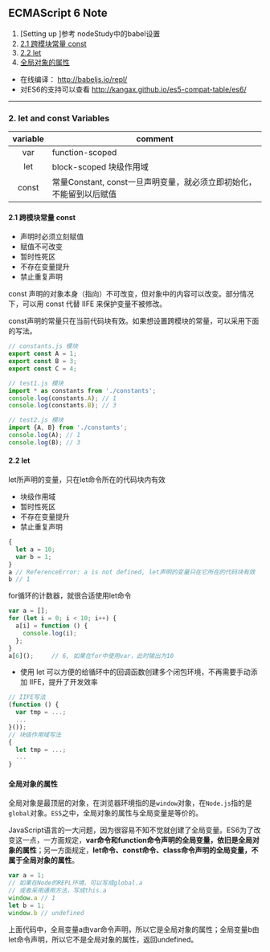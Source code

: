 ## ECMAScript 6 Note

1. [Setting up ]参考 nodeStudy中的babel设置
2. [2.1 跨模块常量 const](#using-const)
3. [2.2 let](#using-let)
4. [全局对象的属性](#using-全局对象的属性)
- 在线编译：  http://babeljs.io/repl/
- 对ES6的支持可以查看 http://kangax.github.io/es5-compat-table/es6/

---

<h3 id="using-let-and-const-Variables">2. let and const Variables</h3>

| variable   |comment  |
| :--------: | --------| 
| var   | function-scoped |
| let     |block-scoped 块级作用域|  
| const      | 常量Constant, const一旦声明变量，就必须立即初始化，不能留到以后赋值 | 

<h4 id="using-const">2.1 跨模块常量 const</h4>

- 声明时必须立刻赋值
- 赋值不可改变
- 暂时性死区
- 不存在变量提升
- 禁止重复声明

const 声明的对象本身（指向）不可改变，但对象中的内容可以改变。部分情况下，可以用 const 代替 IIFE 来保护变量不被修改。

const声明的常量只在当前代码块有效。如果想设置跨模块的常量，可以采用下面的写法。

```javascript
// constants.js 模块
export const A = 1;
export const B = 3;
export const C = 4;

// test1.js 模块
import * as constants from './constants';
console.log(constants.A); // 1
console.log(constants.B); // 3

// test2.js 模块
import {A, B} from './constants';
console.log(A); // 1
console.log(B); // 3
```

<h4 id="using-let">2.2 let</h4>

let所声明的变量，只在let命令所在的代码块内有效

- 块级作用域
- 暂时性死区
- 不存在变量提升
- 禁止重复声明

```javascript
{
  let a = 10;
  var b = 1;
}
a // ReferenceError: a is not defined, let声明的变量只在它所在的代码块有效
b // 1
```

for循环的计数器，就很合适使用let命令

```javascript
var a = [];
for (let i = 0; i < 10; i++) {
  a[i] = function () {
    console.log(i);
  };
}
a[6]();     // 6, 如果在for中使用var，此时输出为10
```

- 使用 let 可以方便的给循环中的回调函数创建多个闭包环境，不再需要手动添加 IIFE，提升了开发效率

```javascript
// IIFE写法
(function () {
  var tmp = ...;
  ...
}());
// 块级作用域写法
{
  let tmp = ...;
  ...
}
```

<h4 id="using-全局对象的属性">全局对象的属性</h4>

全局对象是最顶层的对象，在浏览器环境指的是`window`对象，在`Node.js`指的是`global`对象。`ES5`之中，全局对象的属性与全局变量是等价的。

JavaScript语言的一大问题，因为很容易不知不觉就创建了全局变量。ES6为了改变这一点，一方面规定，**var命令和function命令声明的全局变量，依旧是全局对象的属性**；另一方面规定，**let命令、const命令、class命令声明的全局变量，不属于全局对象的属性**。

```javascript
var a = 1;
// 如果在Node的REPL环境，可以写成global.a
// 或者采用通用方法，写成this.a
window.a // 1
let b = 1;
window.b // undefined
```

上面代码中，全局变量a由var命令声明，所以它是全局对象的属性；全局变量b由let命令声明，所以它不是全局对象的属性，返回undefined。
